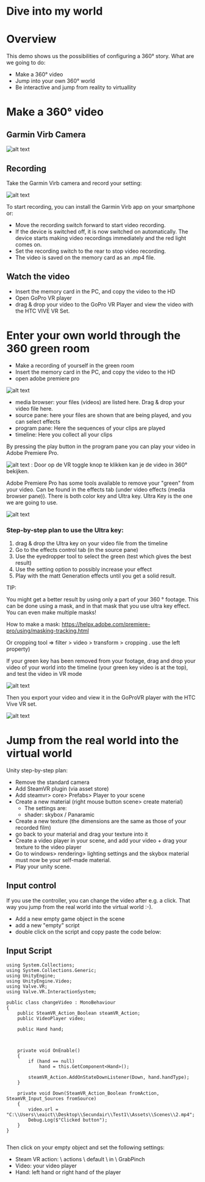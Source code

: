 # Dive into my world

# Overview

This demo shows us the possibilities of configuring a 360° story.
What are we going to do:
- Make a 360° video
- Jump into your own 360° world
- Be interactive and jump from reality to virtuallity

# Make a 360° video

## Garmin Virb Camera

![alt text](images/garminvirb.jpg)

## Recording

Take the Garmin Virb camera and record your setting:

![alt text](images/garminvirbInWereld.jpg)

To start recording, you can install the Garmin Virb app on your smartphone or:
 
- Move the recording switch forward to start video recording.
- If the device is switched off, it is now switched on automatically. The device starts making video recordings immediately 
and the red light comes on.
- Set the recording switch to the rear to stop video recording.
- The video is saved on the memory card as an .mp4 file. 

## Watch the video

- Insert the memory card in the PC, and copy the video to the HD
- Open GoPro VR player
- drag & drop your video to the GoPro VR Player and view the video with the HTC VIVE VR Set.


# Enter your own world through the 360 ​​green room

- Make a recording of yourself in the green room
- Insert the memory card in the PC, and copy the video to the HD
- open adobe premiere pro

![alt text](images/workspacePremiereAanduiding.png)

- media browser: your files (videos) are listed here. Drag & drop your video file here.
- source pane: here your files are shown that are being played, and you can select effects
- program pane: Here the sequences of your clips are played
- timeline: Here you collect all your clips

By pressing the play button in the program pane you can play your video in Adobe Premiere Pro.

![alt text](images/VRToggle.png) : Door op de VR toggle knop te klikken kan je de video in 360° bekijken.


Adobe Premiere Pro has some tools available to remove your "green" from your video. Can be found in the effects 
tab (under video effects (media browser pane)). There is both color key and Ultra key. Ultra Key is the one we are 
going to use.

![alt text](images/keying.jpg)

### Step-by-step plan to use the Ultra key:

1. drag & drop the Ultra key on your video file from the timeline
2. Go to the effects control tab (in the source pane)
3. Use the eyedropper tool to select the green (test which gives the best result)
4. Use the setting option to possibly increase your effect
5. Play with the matt Generation effects until you get a solid result.


TIP:

You might get a better result by using only a part of your 360 ° footage. This can be done using a mask, and in that mask that you use ultra key effect. You can even make multiple masks!

How to make a mask:
https://helpx.adobe.com/premiere-pro/using/masking-tracking.html

Or cropping tool => filter > video > transform > cropping . use the left property)


If your green key has been removed from your footage, drag and drop your video of your world into the timeline (your green key video is at the top), and test the video in VR mode

![alt text](images/premiereTimeline.jpg)

Then you export your video and view it in the GoProVR player with the HTC Vive VR set.

![alt text](images/resultaat.PNG)

# Jump from the real world into the virtual world

Unity step-by-step plan:

- Remove the standard camera
- Add SteamVR plugin (via asset store)
- Add steamvr> core> Prefabs> Player to your scene
- Create a new material (right mouse button scene> create material)
    * The settings are:
     - shader: skybox / Panaramic
- Create a new texture (the dimensions are the same as those of your recorded film)
- go back to your material and drag your texture into it
- Create a video player in your scene, and add your video + drag your texture to the video player
- Go to windows> rendering> lighting settings and the skybox material must now be your self-made material.
- Play your unity scene.

## Input control

If you use the controller, you can change the video after e.g. a click. That way you jump from the real world into 
the virtual world :-).

- Add a new empty game object in the scene
- add a new "empty" script
- double click on the script and copy paste the code below:

## Input Script

```
using System.Collections;
using System.Collections.Generic;
using UnityEngine;
using UnityEngine.Video;
using Valve.VR;
using Valve.VR.InteractionSystem;

public class changeVideo : MonoBehaviour
{
    public SteamVR_Action_Boolean steamVR_Action;
    public VideoPlayer video;

    public Hand hand;

  

    private void OnEnable()
    {
        if (hand == null)
            hand = this.GetComponent<Hand>();

        steamVR_Action.AddOnStateDownListener(Down, hand.handType);
    }

    private void Down(SteamVR_Action_Boolean fromAction, SteamVR_Input_Sources fromSource)
    {
        video.url = "C:\\Users\\eaict\\Desktop\\Secundair\\Test1\\Assets\\Scenes\\2.mp4";
        Debug.Log($"Clicked button");
    }
}


```


Then click on your empty object and set the following settings:

- Steam VR action: \ actions \ default \ in \ GrabPinch
- Video: your video player
- Hand: left hand or right hand of the player


